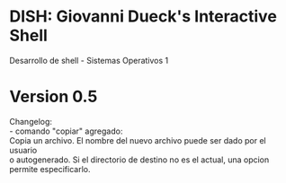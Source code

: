 # DISH: Giovanni Dueck's Interactive Shell
Desarrollo de shell - Sistemas Operativos 1

# Version 0.5
Changelog:\
    - comando "copiar" agregado:\
        Copia un archivo. El nombre del nuevo archivo puede ser dado por el usuario\
        o autogenerado. Si el directorio de destino no es el actual, una opcion\
        permite especificarlo.
